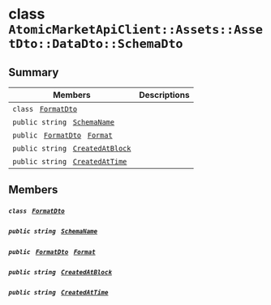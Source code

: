 # class `AtomicMarketApiClient::Assets::AssetDto::DataDto::SchemaDto` 

## Summary

 Members                                | Descriptions                                
----------------------------------------|---------------------------------------------
`class ` [`FormatDto`](.github/workflows/documentation/md/AtomicMarketApiClient--Assets--AssetDto--DataDto--SchemaDto--FormatDto.md#class_atomic_market_api_client_1_1_assets_1_1_asset_dto_1_1_data_dto_1_1_schema_dto_1_1_format_dto)        | 
`public string ` [`SchemaName`](#class_atomic_market_api_client_1_1_assets_1_1_asset_dto_1_1_data_dto_1_1_schema_dto_1a50d439f0d7b1835a13ec1f4da383f957) | 
`public ` [`FormatDto`](.github/workflows/documentation/md/AtomicMarketApiClient--Assets--AssetDto--DataDto--SchemaDto--FormatDto.md#class_atomic_market_api_client_1_1_assets_1_1_asset_dto_1_1_data_dto_1_1_schema_dto_1_1_format_dto)` ` [`Format`](#class_atomic_market_api_client_1_1_assets_1_1_asset_dto_1_1_data_dto_1_1_schema_dto_1ab4fe4d63207a5184d9e0c8a5aa54891c) | 
`public string ` [`CreatedAtBlock`](#class_atomic_market_api_client_1_1_assets_1_1_asset_dto_1_1_data_dto_1_1_schema_dto_1a022adc431e5845376e250208a999e12d) | 
`public string ` [`CreatedAtTime`](#class_atomic_market_api_client_1_1_assets_1_1_asset_dto_1_1_data_dto_1_1_schema_dto_1a4cb9b4aaa1372df6dc2bb7d8f4916403) | 

## Members

##### `class ` [`FormatDto`](.github/workflows/documentation/md/AtomicMarketApiClient--Assets--AssetDto--DataDto--SchemaDto--FormatDto.md#class_atomic_market_api_client_1_1_assets_1_1_asset_dto_1_1_data_dto_1_1_schema_dto_1_1_format_dto) 

##### `public string ` [`SchemaName`](#class_atomic_market_api_client_1_1_assets_1_1_asset_dto_1_1_data_dto_1_1_schema_dto_1a50d439f0d7b1835a13ec1f4da383f957) 

##### `public ` [`FormatDto`](.github/workflows/documentation/md/AtomicMarketApiClient--Assets--AssetDto--DataDto--SchemaDto--FormatDto.md#class_atomic_market_api_client_1_1_assets_1_1_asset_dto_1_1_data_dto_1_1_schema_dto_1_1_format_dto)` ` [`Format`](#class_atomic_market_api_client_1_1_assets_1_1_asset_dto_1_1_data_dto_1_1_schema_dto_1ab4fe4d63207a5184d9e0c8a5aa54891c) 

##### `public string ` [`CreatedAtBlock`](#class_atomic_market_api_client_1_1_assets_1_1_asset_dto_1_1_data_dto_1_1_schema_dto_1a022adc431e5845376e250208a999e12d) 

##### `public string ` [`CreatedAtTime`](#class_atomic_market_api_client_1_1_assets_1_1_asset_dto_1_1_data_dto_1_1_schema_dto_1a4cb9b4aaa1372df6dc2bb7d8f4916403) 

